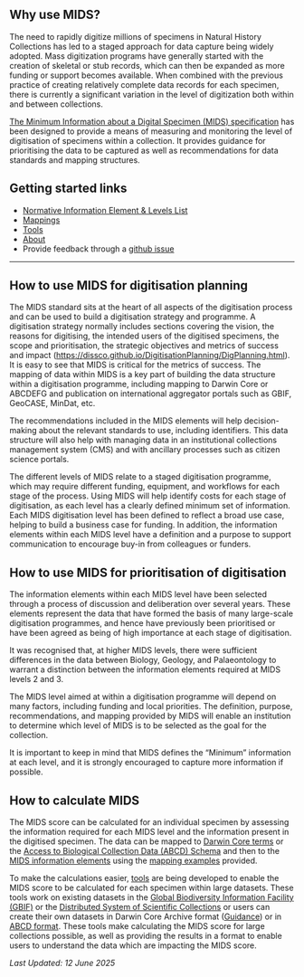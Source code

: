 ## Why use MIDS?

The need to rapidly digitize millions of specimens in Natural History Collections has led to a staged approach for data capture being widely adopted. Mass digitization programs have generally started with the creation of skeletal or stub records, which can then be expanded as more funding or support becomes available. When combined with the previous practice of creating relatively complete data records for each specimen, there is currently a significant variation in the level of digitization both within and between collections.

[The Minimum Information about a Digital Specimen (MIDS) specification](https://github.com/tdwg/mids) has been designed to provide a means of measuring and monitoring the level of digitisation of specimens within a collection. It provides guidance for prioritising the data to be captured as well as recommendations for data standards and mapping structures.


Getting started links[](#getting-started)
-----------------------------------
*   [Normative Information Element & Levels List](https://tdwg.github.io/mids/information-elements/index.html)
*   [Mappings](https://tdwg.github.io/mids/mappings/index.html)
*   [Tools](https://tdwg.github.io/mids/tools/index.html)
*   [About](https://tdwg.github.io/mids/about/index.html)
*   Provide feedback through a [github issue](https://github.com/tdwg/mids/issues)

-------------

## How to use MIDS for digitisation planning

The MIDS standard sits at the heart of all aspects of the digitisation process and can be used to build a digitisation strategy and programme. A digitisation strategy normally includes sections covering the vision, the reasons for digitising, the intended users of the digitised specimens, the scope and prioritisation, the strategic objectives and metrics of success and impact (https://dissco.github.io/DigitisationPlanning/DigPlanning.html). It is easy to see that MIDS is critical for the metrics of success. The mapping of data within MIDS is a key part of building the data structure within a digitisation programme, including mapping to Darwin Core or ABCDEFG and publication on international aggregator portals such as GBIF, GeoCASE, MinDat, etc.

The recommendations included in the MIDS elements will help decision-making about the relevant standards to use, including identifiers. This data structure will also help with managing data in an institutional collections management system (CMS) and with ancillary processes such as citizen science portals.

The different levels of MIDS relate to a staged digitisation programme, which may require different funding, equipment, and workflows for each stage of the process. Using MIDS will help identify costs for each stage of digitisation, as each level has a clearly defined minimum set of information. Each MIDS digitisation level has been defined to reflect a broad use case, helping to build a business case for funding. In addition, the information elements within each MIDS level have a definition and a purpose to support communication to encourage buy-in from colleagues or funders.

## How to use MIDS for prioritisation of digitisation

The information elements within each MIDS level have been selected through a process of discussion and deliberation over several years. These elements represent the data that have formed the basis of many large-scale digitisation programmes, and hence have previously been prioritised or have been agreed as being of high importance at each stage of digitisation.

It was recognised that, at higher MIDS levels, there were sufficient differences in the data between Biology, Geology, and Palaeontology to warrant a distinction between the information elements required at MIDS levels 2 and 3.

The MIDS level aimed at within a digitisation programme will depend on many factors, including funding and local priorities. The definition, purpose, recommendations, and mapping provided by MIDS will enable an institution to determine which level of MIDS is to be selected as the goal for the collection.

It is important to keep in mind that MIDS defines the “Minimum” information at each level, and it is strongly encouraged to capture more information if possible.

## How to calculate MIDS

The MIDS score can be calculated for an individual specimen by assessing the information required for each MIDS level and the information present in the digitised specimen. The data can be mapped to [Darwin Core terms](https://www.tdwg.org/standards/dwc/) or the [Access to Biological Collection Data (ABCD) Schema](https://www.tdwg.org/standards/abcd/) and then to the [MIDS information elements](https://tdwg.github.io/mids/information-elements/index.html) using the [mapping examples](https://tdwg.github.io/mids/mappings/index.html) provided.

To make the calculations easier, [tools](https://tdwg.github.io/mids/tools/index.html) are being developed to enable the MIDS score to be calculated for each specimen within large datasets. These tools work on existing datasets in the [Global Biodiversity Information Facility (GBIF)](https://www.gbif.org/) or the [Distributed System of Scientific Collections](https://www.dissco.eu/) or users can create their own datasets in Darwin Core Archive format ([Guidance](https://ipt.gbif.org/manual/en/ipt/latest/dwca-guide)) or in [ABCD format](https://www.tdwg.org/standards/abcd/). These tools make calculating the MIDS score for large collections possible, as well as providing the results in a format to enable users to understand the data which are impacting the MIDS score.

*Last Updated: 12 June 2025*

